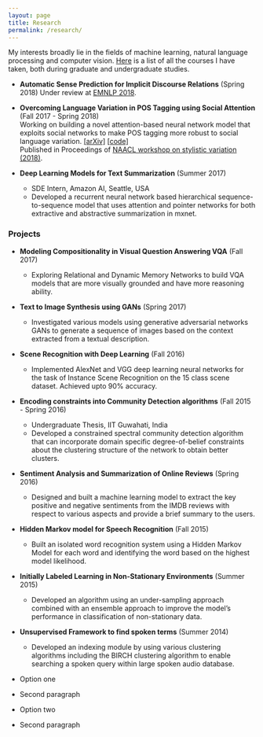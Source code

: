 ```yaml
---
layout: page
title: Research
permalink: /research/
---
```


My interests broadly lie in the fields of machine learning, natural language processing and computer vision. 
[Here](/research/courses/) is a list of all the courses I have taken, both during graduate and undergraduate studies.


- **Automatic Sense Prediction for Implicit Discourse Relations** (Spring 2018)
	Under review at [EMNLP 2018](http://emnlp2018.org/).



- **Overcoming Language Variation in POS Tagging using Social Attention** (Fall 2017 - Spring 2018)  
	Working on building a novel attention-based neural network model that exploits social networks to make
POS tagging more robust to social language variation. [[arXiv]](https://arxiv.org/abs/1804.07331) [[code]](https://github.com/bmurali1994/socialnets_postagging)  
	Published in Proceedings of [NAACL workshop on stylistic variation (2018)](https://sites.google.com/view/2ndstylisticvariation/home).



- **Deep Learning Models for Text Summarization** (Summer 2017)
	- SDE Intern, Amazon AI, Seattle, USA
	- Developed a recurrent neural network based hierarchical sequence-to-sequence model that uses attention
and pointer networks for both extractive and abstractive summarization in mxnet.




### Projects

- **Modeling Compositionality in Visual Question Answering VQA** (Fall 2017)
	- Exploring Relational and Dynamic Memory Networks to build VQA models that are more visually grounded
and have more reasoning ability.



- **Text to Image Synthesis using GANs** (Spring 2017)
	- Investigated various models using generative adversarial networks GANs to generate a sequence of images
based on the context extracted from a textual description.



- **Scene Recognition with Deep Learning** (Fall 2016)
	- Implemented AlexNet and VGG deep learning neural networks for the task of Instance Scene Recognition
on the 15 class scene dataset. Achieved upto 90% accuracy.



- **Encoding constraints into Community Detection algorithms** (Fall 2015 - Spring 2016)
	- Undergraduate Thesis, IIT Guwahati, India
	- Developed a constrained spectral community detection algorithm that can incorporate domain specific
degree-of-belief constraints about the clustering structure of the network to obtain better clusters.



- **Sentiment Analysis and Summarization of Online Reviews** (Spring 2016)
	- Designed and built a machine learning model to extract the key positive and negative sentiments from the
IMDB reviews with respect to various aspects and provide a brief summary to the users.




- **Hidden Markov model for Speech Recognition** (Fall 2015)
	- Built an isolated word recognition system using a Hidden Markov Model for each word and identifying the
word based on the highest model likelihood.




- **Initially Labeled Learning in Non-Stationary Environments** (Summer 2015)
	- Developed an algorithm using an under-sampling approach combined with an ensemble approach to improve
the model’s performance in classification of non-stationary data.




- **Unsupervised Framework to find spoken terms** (Summer 2014)
	- Developed an indexing module by using various clustering algorithms including the BIRCH clustering algorithm to enable searching a spoken query within large spoken audio database.

- Option one  
 - Second paragraph

- Option two  
 - Second paragraph
	

